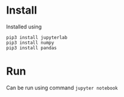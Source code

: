 # Install

Installed using

```
pip3 install jupyterlab
pip3 install numpy
pip3 install pandas

```


# Run

Can be run using command `jupyter notebook`